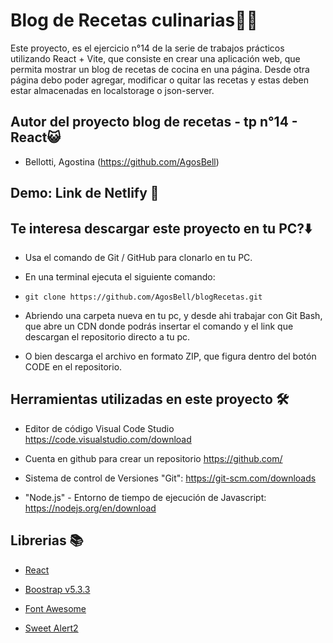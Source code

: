 # Blog de Recetas culinarias🍕🧁
Este proyecto, es el ejercicio n°14 de la serie de trabajos prácticos utilizando React + Vite, que consiste en crear una aplicación web, que permita mostrar un blog de recetas de cocina en una página. 
Desde otra página debo poder agregar, modificar o quitar las recetas y estas deben estar almacenadas en localstorage o json-server.

## Autor del proyecto blog de recetas - tp n°14 - React😺

- Bellotti, Agostina (https://github.com/AgosBell)


## Demo: Link de Netlify 🔗




## Te interesa descargar este proyecto en tu PC?⬇️

- Usa el comando de Git / GitHub para clonarlo en tu PC. 
- En una terminal ejecuta el siguiente comando:

- ``` git clone https://github.com/AgosBell/blogRecetas.git ```  

- Abriendo una carpeta nueva en tu pc, y desde ahi trabajar con Git Bash, que abre un CDN donde podrás insertar el comando y el link que descargan el repositorio directo a tu pc.

- O bien descarga el archivo en formato ZIP, que figura dentro del botón CODE en el repositorio.


## Herramientas utilizadas en este proyecto 🛠️

- Editor de código Visual Code Studio
    https://code.visualstudio.com/download

- Cuenta en github para crear un repositorio
    https://github.com/

- Sistema de control de Versiones "Git":
    https://git-scm.com/downloads

- "Node.js" - Entorno de tiempo de ejecución de Javascript:
    https://nodejs.org/en/download



## Librerias 📚

- [React](https://es.react.dev/)


- [Boostrap v5.3.3](https://getbootstrap.com/) 

- [Font Awesome]( https://fontawesome.com/docs/web/setup/use-kit)
    

- [Sweet Alert2](https://sweetalert2.github.io/)


